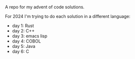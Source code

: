 A repo for my advent of code solutions.

For 2024 I'm trying to do each solution in a different language:
* day 1: Rust
* day 2: C++
* day 3: emacs lisp
* day 4: COBOL
* day 5: Java
* day 6: C